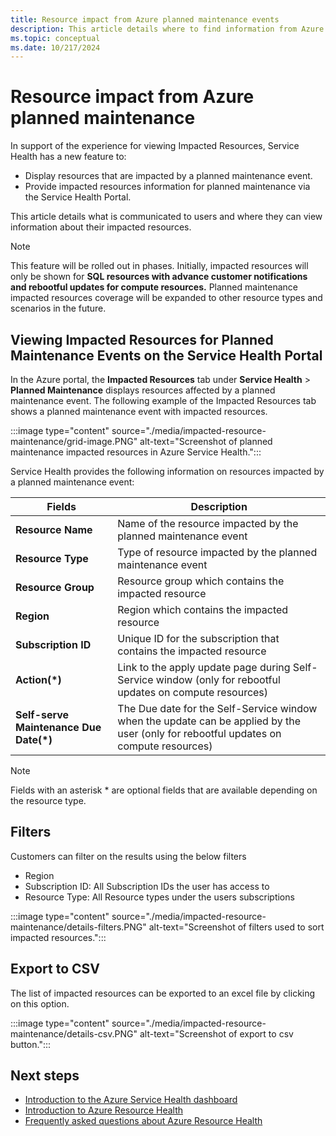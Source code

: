 ```yaml
---
title: Resource impact from Azure planned maintenance events
description: This article details where to find information from Azure Service Health about how Azure Planned Maintenance impact your resources.
ms.topic: conceptual
ms.date: 10/217/2024
---
```


# Resource impact from Azure planned maintenance

In support of the experience for viewing Impacted Resources, Service Health has a new feature to:

- Display resources that are impacted by a planned maintenance event.
- Provide impacted resources information for planned maintenance via the Service Health Portal. 

This article details what is communicated to users and where they can view information about their impacted resources.

>[!Note]
>This feature will be rolled out in phases. Initially, impacted resources will only be shown for **SQL resources with advance customer notifications and rebootful updates for compute resources.** Planned maintenance impacted resources coverage will be expanded to other resource types and scenarios in the future.

## Viewing Impacted Resources for Planned Maintenance Events on the Service Health Portal 

In the Azure portal, the **Impacted Resources** tab under **Service Health** > **Planned Maintenance** displays resources affected by a planned maintenance event. The following example of the Impacted Resources tab shows a planned maintenance event with impacted resources.

:::image type="content" source="./media/impacted-resource-maintenance/grid-image.PNG" alt-text="Screenshot of planned maintenance impacted resources in Azure Service Health.":::

Service Health provides the following information on resources impacted by a planned maintenance event:

|Fields  |Description |
|---------|---------|
|**Resource Name**|Name of the resource impacted by the planned maintenance event|
|**Resource Type**|Type of resource impacted by the planned maintenance event|
|**Resource Group**|Resource group which contains the impacted resource|
|**Region**|Region which contains the impacted resource|
|**Subscription ID**|Unique ID for the subscription that contains the impacted resource|
|**Action(*)**|Link to the apply update page during Self-Service window (only for rebootful updates on compute resources)|
|**Self-serve Maintenance Due Date(*)**|The Due date for the Self-Service window when the update can be applied by the user (only for rebootful updates on compute resources)|

>[!Note]
>Fields with an asterisk * are optional fields that are available depending on the resource type.



## Filters

Customers can filter on the results using the below filters
- Region
- Subscription ID: All Subscription IDs the user has access to 
- Resource Type: All Resource types under the users subscriptions

:::image type="content" source="./media/impacted-resource-maintenance/details-filters.PNG" alt-text="Screenshot of filters used to sort impacted resources.":::

## Export to CSV

The list of impacted resources can be exported to an excel file by clicking on this option.

:::image type="content" source="./media/impacted-resource-maintenance/details-csv.PNG" alt-text="Screenshot of export to csv button.":::

## Next steps
- [Introduction to the Azure Service Health dashboard](service-health-overview.md)
- [Introduction to Azure Resource Health](resource-health-overview.md)
- [Frequently asked questions about Azure Resource Health](resource-health-faq.yml)
